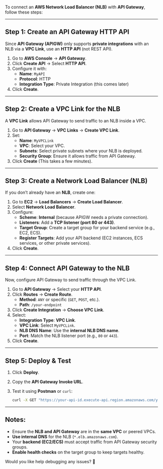 To connect an **AWS Network Load Balancer (NLB)** with **API Gateway**, follow these steps:

---

## **Step 1: Create an API Gateway HTTP API**
Since **API Gateway (APIGW)** only supports **private integrations** with an NLB via a **VPC Link**, use an **HTTP API** (not REST API).

1. Go to **AWS Console** → **API Gateway**.
2. Click **Create API** → Select **HTTP API**.
3. Configure it with:
   - **Name**: `MyAPI`
   - **Protocol**: HTTP
   - **Integration Type**: Private Integration (this comes later)
4. Click **Create**.

---

## **Step 2: Create a VPC Link for the NLB**
A **VPC Link** allows API Gateway to send traffic to an NLB inside a VPC.

1. Go to **API Gateway** → **VPC Links** → **Create VPC Link**.
2. Set:
   - **Name**: `MyVPCLink`
   - **VPC**: Select your VPC.
   - **Subnets**: Select private subnets where your NLB is deployed.
   - **Security Group**: Ensure it allows traffic from API Gateway.
3. Click **Create** (This takes a few minutes).

---

## **Step 3: Create a Network Load Balancer (NLB)**
If you don’t already have an **NLB**, create one:

1. Go to **EC2** → **Load Balancers** → **Create Load Balancer**.
2. Select **Network Load Balancer**.
3. Configure:
   - **Scheme**: **Internal** (because APIGW needs a private connection).
   - **Listeners**: Add a **TCP listener (port 80 or 443)**.
   - **Target Group**: Create a target group for your backend service (e.g., EC2, ECS).
   - **Register Targets**: Add your API backend (EC2 instances, ECS services, or other private services).
4. Click **Create**.

---

## **Step 4: Connect API Gateway to the NLB**
Now, configure API Gateway to send traffic through the VPC Link.

1. Go to **API Gateway** → Select your **HTTP API**.
2. Click **Routes** → **Create Route**.
   - **Method**: `ANY` or specific (`GET`, `POST`, etc.).
   - **Path**: `/your-endpoint`
3. Click **Create Integration** → **Choose VPC Link**.
4. Select:
   - **Integration Type**: **VPC Link**.
   - **VPC Link**: Select `MyVPCLink`.
   - **NLB DNS Name**: Use the **internal NLB DNS name**.
   - **Port**: Match the NLB listener port (e.g., `80` or `443`).
5. Click **Create**.

---

## **Step 5: Deploy & Test**
1. Click **Deploy**.
2. Copy the **API Gateway Invoke URL**.
3. Test it using **Postman** or `curl`:

   ```sh
   curl -X GET "https://your-api-id.execute-api.region.amazonaws.com/your-endpoint"
   ```

---

## **Notes:**
- Ensure the **NLB and API Gateway** are in the **same VPC** or peered VPCs.
- **Use internal DNS** for the NLB (`*.elb.amazonaws.com`).
- Your **backend (EC2/ECS)** must accept traffic from API Gateway security groups.
- **Enable health checks** on the target group to keep targets healthy.

Would you like help debugging any issues? 🚀